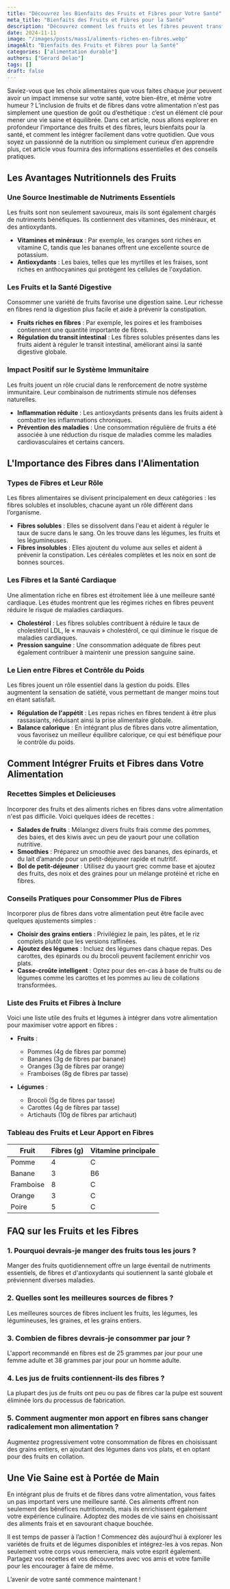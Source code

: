 ```yaml
---
title: "Découvrez les Bienfaits des Fruits et Fibres pour Votre Santé"
meta_title: "Bienfaits des Fruits et Fibres pour la Santé"
description: "Découvrez comment les fruits et les fibres peuvent transformer votre santé. Bienfaits, conseils, et recettes à découvrir dans cet article complet."
date: 2024-11-11
image: "/images/posts/mass1/aliments-riches-en-fibres.webp"
imageAlt: "Bienfaits des Fruits et Fibres pour la Santé"
categories: ["alimentation durable"]
authors: ["Gerard Delao"]
tags: []
draft: false
---
```


Saviez-vous que les choix alimentaires que vous faites chaque jour peuvent avoir un impact immense sur votre santé, votre bien-être, et même votre humeur ? L’inclusion de fruits et de fibres dans votre alimentation n'est pas simplement une question de goût ou d’esthétique : c’est un élément clé pour mener une vie saine et équilibrée. Dans cet article, nous allons explorer en profondeur l’importance des fruits et des fibres, leurs bienfaits pour la santé, et comment les intégrer facilement dans votre quotidien. Que vous soyez un passionné de la nutrition ou simplement curieux d’en apprendre plus, cet article vous fournira des informations essentielles et des conseils pratiques.

## Les Avantages Nutritionnels des Fruits

### Une Source Inestimable de Nutriments Essentiels

Les fruits sont non seulement savoureux, mais ils sont également chargés de nutriments bénéfiques. Ils contiennent des vitamines, des minéraux, et des antioxydants.

- **Vitamines et minéraux** : Par exemple, les oranges sont riches en vitamine C, tandis que les bananes offrent une excellente source de potassium.
- **Antioxydants** : Les baies, telles que les myrtilles et les fraises, sont riches en anthocyanines qui protègent les cellules de l'oxydation.

### Les Fruits et la Santé Digestive

Consommer une variété de fruits favorise une digestion saine. Leur richesse en fibres rend la digestion plus facile et aide à prévenir la constipation.

- **Fruits riches en fibres** : Par exemple, les poires et les framboises contiennent une quantité importante de fibres.
- **Régulation du transit intestinal** : Les fibres solubles présentes dans les fruits aident à réguler le transit intestinal, améliorant ainsi la santé digestive globale.

### Impact Positif sur le Système Immunitaire

Les fruits jouent un rôle crucial dans le renforcement de notre système immunitaire. Leur combinaison de nutriments stimule nos défenses naturelles.

- **Inflammation réduite** : Les antioxydants présents dans les fruits aident à combattre les inflammations chroniques.
- **Prévention des maladies** : Une consommation régulière de fruits a été associée à une réduction du risque de maladies comme les maladies cardiovasculaires et certains cancers.

## L'Importance des Fibres dans l'Alimentation

### Types de Fibres et Leur Rôle

Les fibres alimentaires se divisent principalement en deux catégories : les fibres solubles et insolubles, chacune ayant un rôle différent dans l’organisme.

- **Fibres solubles** : Elles se dissolvent dans l'eau et aident à réguler le taux de sucre dans le sang. On les trouve dans les légumes, les fruits et les légumineuses.
- **Fibres insolubles** : Elles ajoutent du volume aux selles et aident à prévenir la constipation. Les céréales complètes et les noix en sont de bonnes sources.

### Les Fibres et la Santé Cardiaque

Une alimentation riche en fibres est étroitement liée à une meilleure santé cardiaque. Les études montrent que les régimes riches en fibres peuvent réduire le risque de maladies cardiaques.

- **Cholestérol** : Les fibres solubles contribuent à réduire le taux de cholestérol LDL, le « mauvais » cholestérol, ce qui diminue le risque de maladies cardiaques.
- **Pression sanguine** : Une consommation adéquate de fibres peut également contribuer à maintenir une pression sanguine saine.

### Le Lien entre Fibres et Contrôle du Poids

Les fibres jouent un rôle essentiel dans la gestion du poids. Elles augmentent la sensation de satiété, vous permettant de manger moins tout en étant satisfait.

- **Régulation de l'appétit** : Les repas riches en fibres tendent à être plus rassasiants, réduisant ainsi la prise alimentaire globale.
- **Balance calorique** : En intégrant plus de fibres dans votre alimentation, vous favorisez un meilleur équilibre calorique, ce qui est bénéfique pour le contrôle du poids.

## Comment Intégrer Fruits et Fibres dans Votre Alimentation

### Recettes Simples et Delicieuses

Incorporer des fruits et des aliments riches en fibres dans votre alimentation n'est pas difficile. Voici quelques idées de recettes :

- **Salades de fruits** : Mélangez divers fruits frais comme des pommes, des baies, et des kiwis avec un peu de yaourt pour une collation nutritive.
- **Smoothies** : Préparez un smoothie avec des bananes, des épinards, et du lait d’amande pour un petit-déjeuner rapide et nutritif.
- **Bol de petit-déjeuner** : Utilisez du yaourt grec comme base et ajoutez des fruits, des noix et des graines pour un mélange protéiné et riche en fibres.

### Conseils Pratiques pour Consommer Plus de Fibres

Incorporer plus de fibres dans votre alimentation peut être facile avec quelques ajustements simples :

- **Choisir des grains entiers** : Privilégiez le pain, les pâtes, et le riz complets plutôt que les versions raffinées.
- **Ajoutez des légumes** : Incluez des légumes dans chaque repas. Des carottes, des épinards ou du brocoli peuvent facilement enrichir vos plats.
- **Casse-croûte intelligent** : Optez pour des en-cas à base de fruits ou de légumes comme les carottes et les pommes au lieu de collations transformées.

### Liste des Fruits et Fibres à Inclure

Voici une liste utile des fruits et légumes à intégrer dans votre alimentation pour maximiser votre apport en fibres :

- **Fruits** : 
  - Pommes (4g de fibres par pomme)
  - Bananes (3g de fibres par banane)
  - Oranges (3g de fibres par orange)
  - Framboises (8g de fibres par tasse)

- **Légumes** :
  - Brocoli (5g de fibres par tasse)
  - Carottes (4g de fibres par tasse)
  - Artichauts (10g de fibres par artichaut)

### Tableau des Fruits et Leur Apport en Fibres

| Fruit         | Fibres (g) | Vitamine principale |
|---------------|------------|---------------------|
| Pomme         | 4          | C                   |
| Banane        | 3          | B6                  |
| Framboise     | 8          | C                   |
| Orange        | 3          | C                   |
| Poire         | 5          | C                   |

## FAQ sur les Fruits et les Fibres

### 1. Pourquoi devrais-je manger des fruits tous les jours ?
Manger des fruits quotidiennement offre un large éventail de nutriments essentiels, de fibres et d'antioxydants qui soutiennent la santé globale et préviennent diverses maladies.

### 2. Quelles sont les meilleures sources de fibres ?
Les meilleures sources de fibres incluent les fruits, les légumes, les légumineuses, les graines, et les grains entiers.

### 3. Combien de fibres devrais-je consommer par jour ?
L'apport recommandé en fibres est de 25 grammes par jour pour une femme adulte et 38 grammes par jour pour un homme adulte.

### 4. Les jus de fruits contiennent-ils des fibres ?
La plupart des jus de fruits ont peu ou pas de fibres car la pulpe est souvent éliminée lors du processus de fabrication.

### 5. Comment augmenter mon apport en fibres sans changer radicalement mon alimentation ?
Augmentez progressivement votre consommation de fibres en choisissant des grains entiers, en ajoutant des légumes dans vos plats, et en optant pour des fruits en collation.

## Une Vie Saine est à Portée de Main

En intégrant plus de fruits et de fibres dans votre alimentation, vous faites un pas important vers une meilleure santé. Ces aliments offrent non seulement des bénéfices nutritionnels, mais ils enrichissent également votre expérience culinaire. Adoptez des modes de vie sains en choisissant des aliments frais et en savourant chaque bouchée. 

Il est temps de passer à l’action ! Commencez dès aujourd’hui à explorer les variétés de fruits et de légumes disponibles et intégrez-les à vos repas. Non seulement votre corps vous remerciera, mais votre esprit également. Partagez vos recettes et vos découvertes avec vos amis et votre famille pour les encourager à faire de même. 

L’avenir de votre santé commence maintenant !

